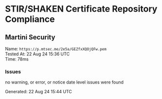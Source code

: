 # STIR/SHAKEN Certificate Repository Compliance

## Martini Security

Name: `https://p.mtsec.me/2e5a/GEZfxXQOjQFw.pem`\
Tested At: 22 Aug 24 15:36 UTC\
Time: 78ms

### Issues

no warning, or error, or notice date level issues were found

Generated: 22 Aug 24 15:44 UTC